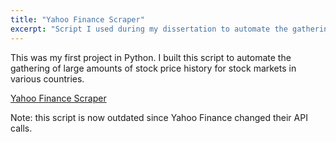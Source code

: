 ```yaml
---
title: "Yahoo Finance Scraper"
excerpt: "Script I used during my dissertation to automate the gathering of large amounts of historical stock data."
---
```


This was my first project in Python. I built this script to automate the gathering of large amounts of stock price history for stock markets in various countries.

[Yahoo Finance Scraper](https://github.com/inigohidalgo/yahoo-finance-scraper)

Note: this script is now outdated since Yahoo Finance changed their API calls.
